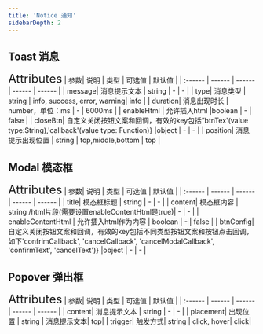 ```yaml
---
title: 'Notice 通知'
sidebarDepth: 2
---
```


## Toast  消息
<ClientOnly>
  <simple-toast/>
<font size=5>Attributes</font>
| 参数| 说明 | 类型 | 可选值 | 默认值 |
| :------ | ------ | ------ | ------ | ------ |
| message| 消息提示文本 | string | - | - |
| type| 消息类型 | string | info, success, error, warning| info |
| duration| 消息出现时长 | number，单位：ms | - | 6000ms |
| enableHtml	| 允许插入html |boolean | - | false |
| closeBtn| 自定义关闭按钮文案和回调，有效的key包括”btnTex'(value type:String),'callback'(value type: Function)} |object | - | - |
| position| 消息提示出现位置 | string | top,middle,bottom | top |
</ClientOnly>


## Modal 模态框
<ClientOnly>
<simple-modal/>
<font size=5>Attributes</font>
| 参数| 说明 | 类型 | 可选值 | 默认值 |
| :------ | ------ | ------ | ------ | ------ |
| title| 模态框标题 | string | - | - |
| content| 模态框内容 | string /html片段(需要设置enableContentHtml是true)| - | - |
| enableContentHtml	| 允许插入html作为内容 | boolean | - | false |
| btnConfig| 自定义关闭按钮文案和回调，有效的key包括不同类型按钮文案和按钮点击回调，如下'confrimCallback', 'cancelCallback', 'cancelModalCallback', 'confirmText', 'cancelText')} |object | - | - |


</ClientOnly>


## Popover 弹出框
<ClientOnly>
  <simple-popover/>

<font size=5>Attributes</font>
| 参数| 说明 | 类型 | 可选值 | 默认值 |
| :------ | ------ | ------ | ------ | ------ |
| content| 消息提示文本 | string | - | - |
| placement| 出现位置 | string | 消息提示文本| top|
| trigger| 触发方式| string | click, hover| click|
</ClientOnly>